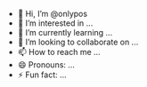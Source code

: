 - 👋 Hi, I’m @onlypos
- 👀 I’m interested in ...
- 🌱 I’m currently learning ...
- 💞️ I’m looking to collaborate on ...
- 📫 How to reach me ...
- 😄 Pronouns: ...
- ⚡ Fun fact: ...

<!---
onlypos/onlypos is a ✨ special ✨ repository because its `README.md` (this file) appears on your GitHub profile.
You can click the Preview link to take a look at your changes.
--->
